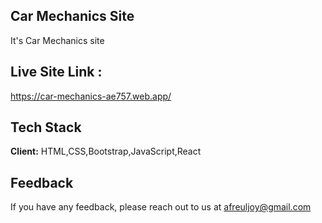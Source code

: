 
## Car Mechanics Site

It's Car Mechanics site



## Live Site Link :
https://car-mechanics-ae757.web.app/

  
## Tech Stack

**Client:** HTML,CSS,Bootstrap,JavaScript,React



  
## Feedback

If you have any feedback, please reach out to us at afreuljoy@gmail.com

  
